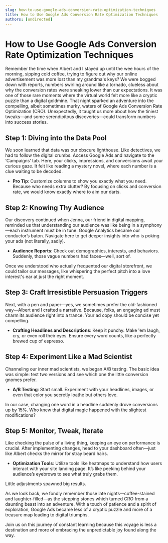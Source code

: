 ```yaml
---
slug: how-to-use-google-ads-conversion-rate-optimization-techniques
title: How to Use Google Ads Conversion Rate Optimization Techniques
authors: [undirected]
---
```


# How to Use Google Ads Conversion Rate Optimization Techniques

Remember the time when Albert and I stayed up until the wee hours of the morning, sipping cold coffee, trying to figure out why our online advertisement was more lost than my grandma's keys? We were bogged down with reports, numbers swirling around like a tornado, clueless about why the conversion rates were sneaking lower than our expectations. It was one of those rare moments where the virtual world felt more like a cryptic puzzle than a digital goldmine. That night sparked an adventure into the compelling, albeit sometimes murky, waters of Google Ads Conversion Rate Optimization (CRO). Unexpectedly, it taught us more about how the tiniest tweaks—and some serendipitous discoveries—could transform numbers into success stories.

## Step 1: Diving into the Data Pool

We soon learned that data was our obscure lighthouse. Like detectives, we had to follow the digital crumbs. Access Google Ads and navigate to the ‘Campaigns’ tab. Here, your clicks, impressions, and conversions await your curious gaze. It felt like reading a mystery novel, where each number is a clue waiting to be decoded.

- **Pro Tip**: Customize columns to show you exactly what you need. Because who needs extra clutter? By focusing on clicks and conversion rate, we would know exactly where to aim our darts.

## Step 2: Knowing Thy Audience

Our discovery continued when Jenna, our friend in digital mapping, reminded us that understanding our audience was like being in a symphony—each instrument must be in tune. Google Analytics became our conductor’s baton. Navigate here to get deeper insights into who is poking your ads (not literally, sadly).

- **Audience Reports**: Check out demographics, interests, and behaviors. Suddenly, those vague numbers had faces—well, sort of.

Once we understood who actually frequented our digital storefront, we could tailor our messages, like whispering the perfect pitch into a love interest's ear at just the right moment.

## Step 3: Craft Irresistible Persuasion Triggers

Next, with a pen and paper—yes, we sometimes prefer the old-fashioned way—Albert and I crafted a narrative. Because, folks, an engaging ad must charm its audience right into a trance. Your ad copy should be concise yet compelling.

- **Crafting Headlines and Descriptions**: Keep it punchy. Make 'em laugh, cry, or even roll their eyes. Ensure every word counts, like a perfectly brewed cup of espresso.

## Step 4: Experiment Like a Mad Scientist

Channeling our inner mad scientists, we began A/B testing. The basic idea was simple: test two versions and see which one the little conversion gnomes prefer. 

- **A/B Testing**: Start small. Experiment with your headlines, images, or even that color you secretly loathe but others love.

In our case, changing one word in a headline suddenly drove conversions up by 15%. Who knew that digital magic happened with the slightest modifications?

## Step 5: Monitor, Tweak, Iterate

Like checking the pulse of a living thing, keeping an eye on performance is crucial. After implementing changes, head to your dashboard often—just like Albert checks the mirror for stray beard hairs.

- **Optimization Tools**: Utilize tools like heatmaps to understand how users interact with your site landing page. It’s like peeking behind your audience’s eyebrows to see what truly grabs them.

Little adjustments spawned big results.

As we look back, we fondly remember those late nights—coffee-stained and laughter-filled—as the stepping stones which turned CRO from a daunting beast into an adventure. With a touch of patience and a spirit of exploration, Google Ads became less of a cryptic puzzle and more of a treasure map leading to digital triumphs.

Join us on this journey of constant learning because this voyage is less a destination and more of embracing the unpredictable joy found along the way.